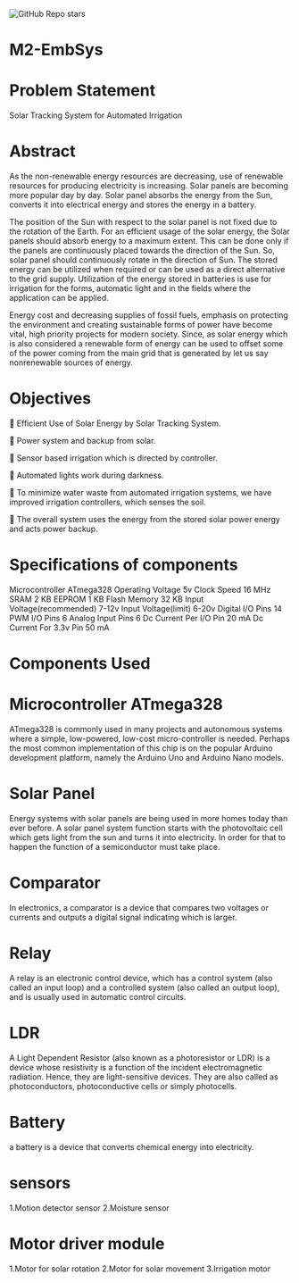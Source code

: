 ![GitHub Repo stars](https://img.shields.io/github/stars/ajaybagodi/M2-EmbSys?style=flat-square)

# M2-EmbSys
# Problem Statement

Solar Tracking System for Automated Irrigation 

# Abstract

As the non-renewable energy resources are decreasing, use of renewable resources for producing electricity is increasing. Solar panels are becoming more popular day by day. Solar 
panel absorbs the energy from the Sun, converts it into electrical energy and stores the energy in a battery.

The position of the Sun with respect to the solar panel is not fixed due to the rotation of the Earth. For an efficient usage of the solar energy, the Solar panels should absorb energy to a 
maximum extent. This can be done only if the panels are continuously placed towards the direction of the Sun. So, solar panel should continuously rotate in the direction of Sun. 
The stored energy can be utilized when required or can be used as a direct alternative to the grid supply. Utilization of the energy stored in batteries is use for irrigation for the forms, 
automatic light and in the fields where the application can be applied. 

Energy cost and decreasing supplies of fossil fuels, emphasis on protecting the environment and creating sustainable forms of power have become vital, high priority projects for modern society. Since, as solar energy which is also considered a renewable form of energy can be used to offset some of the power coming from the main grid that is generated by let us say nonrenewable sources of energy.

# Objectives

	Efficient Use of Solar Energy by Solar Tracking System.

	Power system and backup from solar.

	Sensor based irrigation which is directed by controller.

	Automated lights work during darkness.

	To minimize water waste from automated irrigation systems, we have improved irrigation controllers, which senses the soil.

	The overall system uses the energy from the stored solar power energy and acts power backup.

# Specifications of components

Microcontroller	ATmega328
Operating Voltage	5v
Clock Speed	16 MHz
SRAM	2 KB
EEPROM	1 KB
Flash Memory	32 KB
Input Voltage(recommended)	7-12v
Input Voltage(limit)	6-20v
Digital I/O Pins	14
PWM I/O Pins	6
Analog Input Pins	6
Dc Current Per I/O Pin	20 mA
Dc Current For 3.3v Pin	50 mA

# Components Used

# Microcontroller ATmega328
ATmega328 is commonly used in many projects and autonomous systems where a simple, low-powered, low-cost micro-controller is needed. Perhaps the most common implementation of this chip is on the popular Arduino development platform, namely the Arduino Uno and Arduino Nano models.

# Solar Panel
Energy systems with solar panels are being used in more homes today than ever before. A solar panel system function starts with the photovoltaic cell which gets light from the sun and turns it into electricity. In order for that to happen the function of a semiconductor must take place.

# Comparator
In electronics, a comparator is a device that compares two voltages or currents and outputs a digital signal indicating which is larger. 

# Relay
A relay is an electronic control device, which has a control system (also called an input loop) and a controlled system (also called an output loop), and is usually used in automatic control circuits.

# LDR
A Light Dependent Resistor (also known as a photoresistor or LDR) is a device whose resistivity is a function of the incident electromagnetic radiation. Hence, they are light-sensitive devices. They are also called as photoconductors, photoconductive cells or simply photocells.

# Battery
 a battery is a device that converts chemical energy into electricity. 
 
 # sensors
 1.Motion detector sensor
 2.Moisture sensor
 
 # Motor driver module
 1.Motor for solar rotation
 2.Motor for solar movement
 3.Irrigation motor



